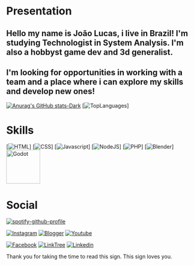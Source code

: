 # Presentation

## Hello my name is João Lucas, i live in Brazil! I'm studying Technologist in System Analysis. I'm also a hobbyst game dev and 3d generalist. 

## I'm looking for opportunities in working with a team and a place where i can explore my skills and develop new ones! 
[![Anurag's GitHub stats-Dark](https://github-readme-stats.vercel.app/api?username=lucneSun&show_icons=true&theme=dark#gh-dark-mode-only)](https://github.com/anuraghazra/github-readme-stats#gh-dark-mode-only)
[![TopLanguages](https://github-readme-stats.vercel.app/api/top-langs/?username=LucneSun&theme=blue-green)]

# Skills
[![HTML](https://img.shields.io/badge/HTML-239120?style=for-the-badge&logo=html5&logoColor=white)]
[![CSS](https://img.shields.io/badge/CSS-239120?&style=for-the-badge&logo=css3&logoColor=white)]
[![Javascript](https://img.shields.io/badge/JavaScript-F7DF1E?style=for-the-badge&logo=javascript&logoColor=black)]
[![NodeJS](https://img.shields.io/badge/Node.js-43853D?style=for-the-badge&logo=node.js&logoColor=white)]
[![PHP](https://img.shields.io/badge/PHP-777BB4?style=for-the-badge&logo=php&logoColor=white)]
[![Blender](https://img.shields.io/badge/blender-%23F5792A.svg?style=for-the-badge&logo=blender&logoColor=white)]
<img src="https://cdn.icon-icons.com/icons2/2530/PNG/512/godot_button_icon_151956.png" width="90px" alt="Godot">


# Social
[![spotify-github-profile](https://spotify-github-profile.vercel.app/api/view?uid=jlukee711&cover_image=true&theme=default&show_offline=true&background_color=121212&interchange=false)](https://spotify-github-profile.vercel.app/api/view?uid=jlukee711&redirect=true)

[![Instagram](https://img.shields.io/badge/Instagram-E4405F?style=for-the-badge&logo=instagram&logoColor=white)](https://www.instagram.com/lucne41/)
[![Blogger](https://img.shields.io/badge/Blogger-FF5722?style=for-the-badge&logo=blogger&logoColor=white)](https://lucnesun.blogspot.com/)
[![Youtube](https://img.shields.io/badge/YouTube-FF0000?style=for-the-badge&logo=youtube&logoColor=white)](https://youtube.com/@lucneSun117?si=gV7NEZenKYt-72Uw)

[![Facebook](https://img.shields.io/badge/Facebook-1877F2?style=for-the-badge&logo=facebook&logoColor=white)](https://www.facebook.com/profile.php?id=100057104982146)
[![LinkTree](https://img.shields.io/badge/linktree-39E09B?style=for-the-badge&logo=linktree&logoColor=white)](https://linktr.ee/lucneSun)
[![Linkedin](https://img.shields.io/badge/LinkedIn-0077B5?style=for-the-badge&logo=linkedin&logoColor=white)](https://www.linkedin.com/in/jo%C3%A3o-lucas-de-ara%C3%BAjo-silva-lucnesunn/?utm_source=share&utm_campaign=share_via&utm_content=profile&utm_medium=android_app)

Thank you for taking the time to read this sign. This sign loves you.
